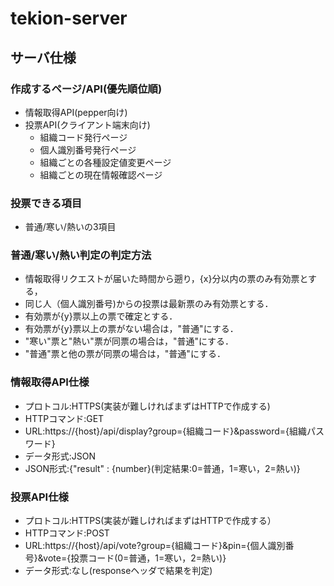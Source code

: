 # tekion-server

## サーバ仕様

### 作成するページ/API(優先順位順)
* 情報取得API(pepper向け)
* 投票API(クライアント端末向け)
  - 組織コード発行ページ
  - 個人識別番号発行ページ
  - 組織ごとの各種設定値変更ページ
  - 組織ごとの現在情報確認ページ

### 投票できる項目
* 普通/寒い/熱いの3項目

### 普通/寒い/熱い判定の判定方法
* 情報取得リクエストが届いた時間から遡り，{x}分以内の票のみ有効票とする，
* 同じ人（個人識別番号)からの投票は最新票のみ有効票とする．
* 有効票が{y}票以上の票で確定とする．
* 有効票が{y}票以上の票がない場合は，"普通"にする．
* "寒い"票と"熱い"票が同票の場合は，"普通"にする．
* "普通"票と他の票が同票の場合は，"普通"にする．

### 情報取得API仕様
* プロトコル:HTTPS(実装が難しければまずはHTTPで作成する)
* HTTPコマンド:GET
* URL:https://{host}/api/display?group={組織コード}&password={組織パスワード}
* データ形式:JSON
* JSON形式:{"result" : {number}(判定結果:0=普通，1=寒い，2=熱い)}

### 投票API仕様
* プロトコル:HTTPS(実装が難しければまずはHTTPで作成する）
* HTTPコマンド:POST
* URL:https://{host}/api/vote?group={組織コード}&pin={個人識別番号}&vote={投票コード(0=普通，1=寒い，2=熱い)}
* データ形式:なし(responseヘッダで結果を判定)
